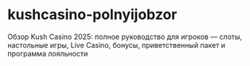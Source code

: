 # kushcasino-polnyijobzor
Обзор Kush Casino 2025: полное руководство для игроков — слоты, настольные игры, Live Casino, бонусы, приветственный пакет и программа лояльности
